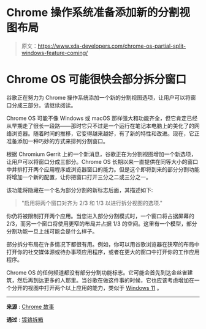 # Chrome 操作系统准备添加新的分割视图布局

> 原文：<https://www.xda-developers.com/chrome-os-partial-split-windows-feature-coming/>

# Chrome OS 可能很快会部分拆分窗口

谷歌正在努力为 Chrome 操作系统添加一个新的分割视图选项，让用户可以将窗口分成三部分。请继续阅读。

Chrome OS 可能不像 Windows 或 macOS 那样强大和功能齐全，但它肯定已经从早期走了很长一段路——那时它只不过是一个运行在笔记本电脑上的美化了的网络浏览器。随着时间的推移，它变得越来越好，有了新的特性和改进。现在，它正准备添加一种巧妙的方式来排列分割窗口。

根据 Chromium Gerrit 上的一个新消息，谷歌正在为分割视图增加一个新选项，让用户可以将窗口分成三部分。Chrome OS 长期以来一直提供在同等大小的窗口中并排打开两个应用程序或浏览器窗口的能力。但是这个即将到来的部分分割功能将增加一个新的配置，让你把窗口打开三分之二或三分之一。

该功能将隐藏在一个名为部分分割的新标志后面，其描述如下:

> "启用将两个窗口对齐为 2/3 和 1/3 以进行拆分视图的选项."

你仍将被限制打开两个应用。当您进入部分分割模式时，一个窗口将占据屏幕的 2/3，而另一个窗口将使用更窄的布局并占据 1/3 的空间。这里有一个模型，部分分割功能一旦上线可能会是什么样子。

部分拆分布局在许多情况下都很有用。例如，你可以用谷歌浏览器在狭窄的布局中打开你的社交媒体源或待办事项应用程序，或者在更大的窗口中打开你的工作应用程序。

Chrome OS 的任何频道都没有部分分割功能标志。它可能会首先到达金丝雀建筑，然后再到达更多的人那里。当谷歌在做这件事的时候，它也应该考虑增加在一个分开的视图中打开两个以上应用的能力，类似于 [Windows 11](https://www.xda-developers.com/windows-11/) 。

* * *

**来源** : [Chrome 故事](https://www.chromestory.com/2022/06/chrome-os-snap-by-thirds/)

**通过** : [镀铬拆箱](https://chromeunboxed.com/chromeos-split-screen-thirds)